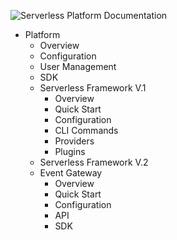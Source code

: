 ![Serverless Platform Documentation](https://s3.amazonaws.com/assets.github.serverless/readme-serverless-platform-documentation-2.jpg)

* Platform
  * Overview
  * Configuration
  * User Management
  * SDK
  * Serverless Framework V.1
    * Overview
    * Quick Start
    * Configuration
    * CLI Commands
    * Providers
    * Plugins
  * Serverless Framework V.2
  * Event Gateway
    * Overview
    * Quick Start
    * Configuration
    * API
    * SDK
